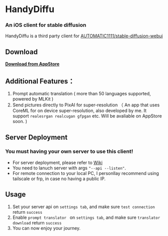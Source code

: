 # HandyDiffu
### An iOS client for stable diffusion
HandyDiffu is a third party client for [AUTOMATIC1111/stable-diffusion-webui](https://github.com/AUTOMATIC1111/stable-diffusion-webui) 
## Download
**[Download from AppStore](https://apps.apple.com/us/app/handydiffu/id6444753824)**

## Additional Features：
1. Prompt automatic translation ( more than 50 languages supported, powered by MLKit )
2. Send pictures directly to PixAI for super-resolution （ An app that uses CoreML for on device super-resolution, also developed by me. It support ```realesrgan realcugan gfpgan``` etc. Will 
be avaliable on AppStore soon. )


## Server Deployment
### **You must having your own server to use this client!**
- For server deployment, please refer to [Wiki](https://github.com/AUTOMATIC1111/stable-diffusion-webui/wiki/Command-Line-Arguments-and-Settings)  
- You need to lanuch server with args ```"--api --listen"```.   
- For remote connection to your local PC, I personllay recommend using tailscale or frp, in case no having a public IP.

## Usage
1. Set your server api on ```settings tab```, and make sure ```test connection``` return ```success```
2. Enable ```prompt translator ``` on ```settings tab```, and make sure ```translator download``` return ```success```
3. You can now enjoy your journey.



